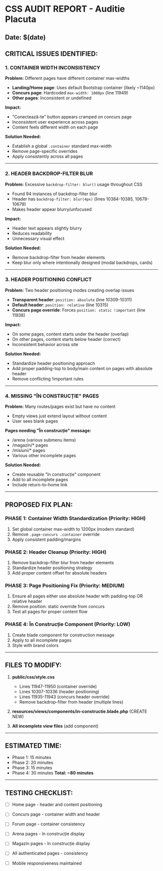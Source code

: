 # CSS AUDIT REPORT - Auditie Placuta
## Date: $(date)

## CRITICAL ISSUES IDENTIFIED:

### 1. CONTAINER WIDTH INCONSISTENCY
**Problem:** Different pages have different container max-widths
- **Landing/Home page**: Uses default Bootstrap container (likely ~1140px)
- **Concurs page**: Hardcoded `max-width: 1080px` (line 11949)
- **Other pages**: Inconsistent or undefined

**Impact:**
- "Conectează-te" button appears cramped on concurs page
- Inconsistent user experience across pages
- Content feels different width on each page

**Solution Needed:**
- Establish a global `.container` standard max-width
- Remove page-specific overrides
- Apply consistently across all pages

---

### 2. HEADER BACKDROP-FILTER BLUR
**Problem:** Excessive `backdrop-filter: blur()` usage throughout CSS
- Found 94 instances of backdrop-filter blur
- Header has `backdrop-filter: blur(4px)` (lines 10384-10385, 10678-10679)
- Makes header appear blurry/unfocused

**Impact:**
- Header text appears slightly blurry
- Reduces readability
- Unnecessary visual effect

**Solution Needed:**
- Remove backdrop-filter from header elements
- Keep blur only where intentionally designed (modal backdrops, cards)

---

### 3. HEADER POSITIONING CONFLICT
**Problem:** Two header positioning modes creating overlap issues
- **Transparent header**: `position: absolute` (line 10309-10311)
- **Default header**: `position: relative` (line 10315)
- **Concurs page override**: Forces `position: static !important` (line 11938)

**Impact:**
- On some pages, content starts under the header (overlap)
- On other pages, content starts below header (correct)
- Inconsistent behavior across site

**Solution Needed:**
- Standardize header positioning approach
- Add proper padding-top to body/main content on pages with absolute header
- Remove conflicting !important rules

---

### 4. MISSING "ÎN CONSTRUCȚIE" PAGES
**Problem:** Many routes/pages exist but have no content
- Empty views just extend layout without content
- User sees blank pages

**Pages needing "În construcție" message:**
- /arena (various submenu items)
- /magazin/* pages
- /misiuni/* pages
- Various other incomplete pages

**Solution Needed:**
- Create reusable "în construcție" component
- Add to all incomplete pages
- Include return-to-home link

---

## PROPOSED FIX PLAN:

### PHASE 1: Container Width Standardization (Priority: HIGH)
1. Set global container max-width to 1200px (modern standard)
2. Remove `.page-concurs .container` override
3. Apply consistent padding/margins

### PHASE 2: Header Cleanup (Priority: HIGH)
1. Remove backdrop-filter blur from header elements
2. Standardize header positioning strategy
3. Add proper content offset for absolute headers

### PHASE 3: Page Positioning Fix (Priority: MEDIUM)
1. Ensure all pages either use absolute header with padding-top OR relative header
2. Remove position: static override from concurs
3. Test all pages for proper content flow

### PHASE 4: În Construcție Component (Priority: LOW)
1. Create blade component for construction message
2. Apply to all incomplete pages
3. Style with brand colors

---

## FILES TO MODIFY:

1. **public/css/style.css**
   - Lines 11947-11950 (container override)
   - Lines 10307-10336 (header positioning)
   - Lines 11935-11943 (concurs header override)
   - Remove backdrop-filter from header (multiple lines)

2. **resources/views/components/in-constructie.blade.php** (CREATE NEW)

3. **All incomplete view files** (add component)

---

## ESTIMATED TIME:
- Phase 1: 15 minutes
- Phase 2: 20 minutes  
- Phase 3: 15 minutes
- Phase 4: 30 minutes
**Total: ~80 minutes**

---

## TESTING CHECKLIST:
- [ ] Home page - header and content positioning
- [ ] Concurs page - container width and header
- [ ] Forum page - container consistency
- [ ] Arena pages - în construcție display
- [ ] Magazin pages - în construcție display
- [ ] All authenticated pages - consistency
- [ ] Mobile responsiveness maintained


